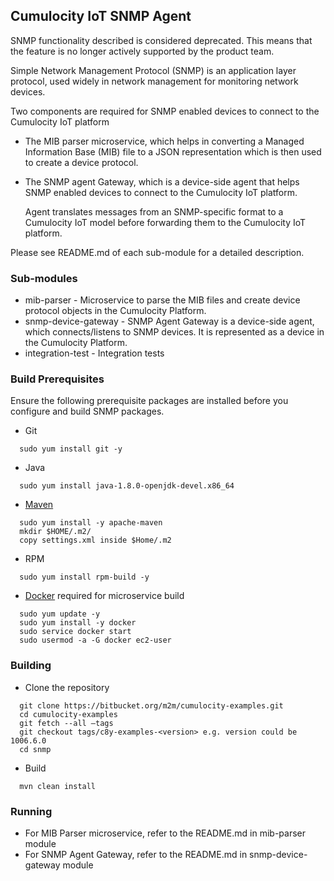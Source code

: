## Cumulocity IoT SNMP Agent ##

SNMP functionality described is considered deprecated. This means that the feature is no longer actively supported by the product team.

Simple Network Management Protocol (SNMP) is an application layer protocol, used widely in network management for monitoring network devices.

Two components are required for SNMP enabled devices to connect to the Cumulocity IoT platform

* The MIB parser microservice, which helps in converting a Managed Information Base (MIB) file to a JSON representation which is then used to create a device protocol.
* The SNMP agent Gateway, which is a device-side agent that helps SNMP enabled devices to connect to the Cumulocity IoT platform.
  
  Agent translates messages from an SNMP-specific format to a Cumulocity IoT model before forwarding them to the Cumulocity IoT platform.

Please see README.md of each sub-module for a detailed description.

### Sub-modules ###
* mib-parser - Microservice to parse the MIB files and create device protocol objects in the Cumulocity Platform.
* snmp-device-gateway - SNMP Agent Gateway is a device-side agent, which connects/listens to SNMP devices. It is represented as a device in the Cumulocity Platform.
* integration-test - Integration tests

### Build Prerequisites ###
Ensure the following prerequisite packages are installed before you configure and build SNMP packages.

* Git 
```
  sudo yum install git -y
```
* Java
```
  sudo yum install java-1.8.0-openjdk-devel.x86_64
```
* [Maven][1]
```
  sudo yum install -y apache-maven
  mkdir $HOME/.m2/
  copy settings.xml inside $Home/.m2
```
* RPM
```
  sudo yum install rpm-build -y
```
* [Docker][2] required for microservice build 
```
  sudo yum update -y
  sudo yum install -y docker
  sudo service docker start
  sudo usermod -a -G docker ec2-user
```

### Building ###
* Clone the repository 
```
  git clone https://bitbucket.org/m2m/cumulocity-examples.git
  cd cumulocity-examples
  git fetch --all –tags
  git checkout tags/c8y-examples-<version> e.g. version could be 1006.6.0
  cd snmp
```
* Build
```
  mvn clean install
```

### Running ###
* For MIB Parser microservice, refer to the README.md in mib-parser module
* For SNMP Agent Gateway, refer to the README.md in snmp-device-gateway module


[1]: https://docs.aws.amazon.com/neptune/latest/userguide/iam-auth-connect-prerq.html
[2]: https://www.lewuathe.com/how-to-install-docker-in-amazon-linux.html


